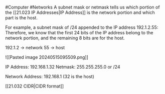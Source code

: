 #Computer #Networks 
A subnet mask or netmask tells us which portion of the [[21.023 IP Addresses|IP Address]] is the network portion and which part is the host.

For example, a subnet mask of /24 appended to the IP address 192.1.2.55:
Therefore, we know that the first 24 bits of the IP address belong to the network portion, and the remaining 8 bits are for the host.

192.1.2 -> network
55 -> host

![[Pasted image 20240515095509.png]]

IP Address: 192.168.1.32
Netmask: 255.255.255.0 or /24

Network Address: 192.168.1 (32 is the host)

[[21.032 CIDR|CIDR format]] 